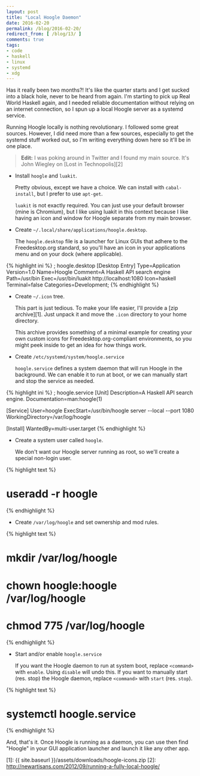 ```yaml
---
layout: post
title: "Local Hoogle Daemon"
date: 2016-02-20
permalink: /blog/2016-02-20/
redirect_from: [ /blog/13/ ]
comments: true
tags:
- code
- haskell
- linux
- systemd
- xdg
---
```


Has it really been two months?!
It's like the quarter starts and I get sucked into a black hole, never to be heard from again.
I'm starting to pick up Real World Haskell again, and I needed reliable documentation without relying on an internet connection, so I spun up a local Hoogle server as a systemd service.

<!--break-->

Running Hoogle locally is nothing revolutionary.
I followed some great sources.
However, I did need more than a few sources, especially to get the systemd stuff worked out, so I'm writing everything down here so it'll be in one place.

> **Edit:** I was poking around in Twitter and I found my main source.
> It's John Wiegley on [Lost in Technopolis][2]

- Install `hoogle` and `luakit`.

  Pretty obvious, except we have a choice.
  We can install with `cabal-install`, but I prefer to use `apt-get`.

  `luakit` is not exactly required.
  You can just use your default browser (mine is Chromium), but I like using luakit in this context because I like having an icon and window for Hoogle separate from my main browser.

- Create `~/.local/share/applications/hoogle.desktop`.

  The `hoogle.desktop` file is a launcher for Linux GUIs that adhere to the Freedesktop.org standard, so you'll have an icon in your applications menu and on your dock (where applicable).

{% highlight ini %}
; hoogle.desktop
[Desktop Entry]
Type=Application
Version=1.0
Name=Hoogle
Comment=A Haskell API search engine
Path=/usr/bin
Exec=/usr/bin/luakit http://localhost:1080
Icon=haskell
Terminal=false
Categories=Development;
{% endhighlight %}

- Create `~/.icon` tree.

  This part is just tedious.
  To make your life easier, I'll provide a [zip archive][1].
  Just unpack it and move the `.icon` directory to your home directory.

  This archive provides something of a minimal example for creating your own custom icons for Freedesktop.org-compliant environments, so you might peek inside to get an idea for how things work.

- Create `/etc/systemd/system/hoogle.service`

  `hoogle.service` defines a system daemon that will run Hoogle in the background.
  We can enable it to run at boot, or we can manually start and stop the service as needed.

{% highlight ini %}
; hoogle.service
[Unit]
Description=A Haskell API search engine.
Documentation=man:hoogle(1)

[Service]
User=hoogle
ExecStart=/usr/bin/hoogle server --local --port 1080
WorkingDirectory=/var/log/hoogle

[Install]
WantedBy=multi-user.target
{% endhighlight %}

- Create a system user called `hoogle`.

  We don't want our Hoogle server running as root, so we'll create a special non-login user.

{% highlight text %}
# useradd -r hoogle
{% endhighlight %}

- Create `/var/log/hoogle` and set ownership and mod rules.

{% highlight text %}
# mkdir /var/log/hoogle
# chown hoogle:hoogle /var/log/hoogle
# chmod 775 /var/log/hoogle
{% endhighlight %}

- Start and/or enable `hoogle.service`

  If you want the Hoogle daemon to run at system boot, replace `<command>` with `enable`.
  Using `disable` will undo this.
  If you want to manually start (res. stop) the Hoogle daemon, replace `<command>` with `start` (res. `stop`).

{% highlight text %}
# systemctl <command> hoogle.service
{% endhighlight %}

And, that's it.
Once Hoogle is running as a daemon, you can use then find "Hoogle" in your GUI application launcher and launch it like any other app.

  [1]: {{ site.baseurl }}/assets/downloads/hoogle-icons.zip
  [2]: http://newartisans.com/2012/09/running-a-fully-local-hoogle/
